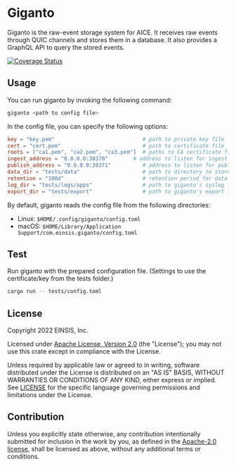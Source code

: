 # Giganto

Giganto is the raw-event storage system for AICE. It receives raw events through
QUIC channels and stores them in a database. It also provides a GraphQL API to
query the stored events.

[![Coverage Status](https://codecov.io/gh/aicers/giganto/branch/main/graph/badge.svg?token=AUUUIKX8O1)](https://codecov.io/gh/aicers/giganto)

## Usage

You can run giganto by invoking the following command:

```sh
giganto <path to config file>
```

In the config file, you can specify the following options:

```toml
key = "key.pem"                            # path to private key file
cert = "cert.pem"                          # path to certificate file
roots = ["ca1.pem", "ca2.pem", "ca3.pem"]  # paths to CA certificate files
ingest_address = "0.0.0.0:38370"        # address to listen for ingest QUIC
publish_address = "0.0.0.0:38371"          # address to listen for publish QUIC
data_dir = "tests/data"                    # path to directory to store data
retention = "100d"                         # retention period for data
log_dir = "tests/logs/apps"                # path to giganto's syslog file
export_dir = "tests/export"                # path to giganto's export file
```

By default, giganto reads the config file from the following directories:

* Linux: `$HOME/.config/giganto/config.toml`
* macOS: `$HOME/Library/Application Support/com.einsis.giganto/config.toml`

## Test

Run giganto with the prepared configuration file. (Settings to use the
certificate/key from the tests folder.)

```sh
cargo run -- tests/config.toml
```

## License

Copyright 2022 EINSIS, Inc.

Licensed under [Apache License, Version 2.0][apache-license] (the "License");
you may not use this crate except in compliance with the License.

Unless required by applicable law or agreed to in writing, software distributed
under the License is distributed on an "AS IS" BASIS, WITHOUT WARRANTIES OR
CONDITIONS OF ANY KIND, either express or implied. See [LICENSE](LICENSE) for
the specific language governing permissions and limitations under the License.

## Contribution

Unless you explicitly state otherwise, any contribution intentionally submitted
for inclusion in the work by you, as defined in the [Apache-2.0
license][apache-license], shall be licensed as above, without any additional
terms or conditions.

[apache-license]: http://www.apache.org/licenses/LICENSE-2.0
